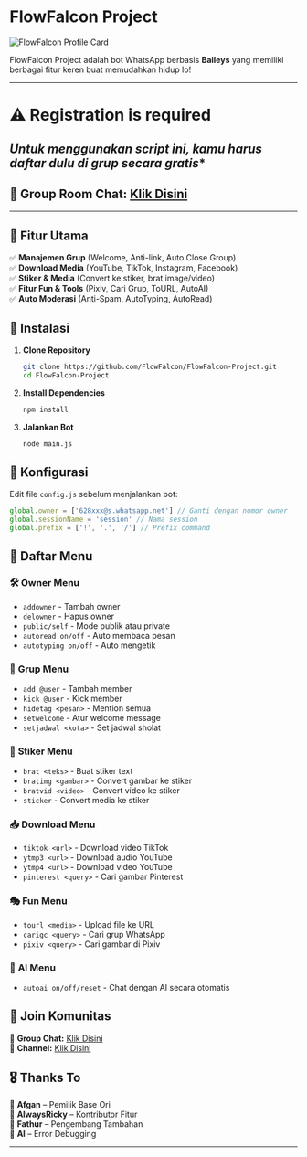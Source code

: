# FlowFalcon Project  

![FlowFalcon Profile Card](https://cardivo.vercel.app/api?name=FlowFalcon~Project&description=Bot%20WhatsApp%20multi-fungsi%20dengan%20fitur%20menarik!%20🚀&image=https://img12.pixhost.to/images/600/571754322_flowfalcon-media.jpg&backgroundColor=%23ecf0f1&github=FlowFalcon&pattern=topography&colorPattern=%23eaeaea&animation=true)

FlowFalcon Project adalah bot WhatsApp berbasis **Baileys** yang memiliki berbagai fitur keren buat memudahkan hidup lo!  

---


# ⚠️ Registration is required 

## *Untuk menggunakan script ini, kamu harus daftar dulu di grup secara gratis**  
## 🔹 **Group Room Chat:** [Klik Disini](https://chat.whatsapp.com/DBplvblerPL9ieFFcmofqq)  

---

## 🚀 Fitur Utama  

✅ **Manajemen Grup** (Welcome, Anti-link, Auto Close Group)  
✅ **Download Media** (YouTube, TikTok, Instagram, Facebook)  
✅ **Stiker & Media** (Convert ke stiker, brat image/video)  
✅ **Fitur Fun & Tools** (Pixiv, Cari Grup, ToURL, AutoAI)  
✅ **Auto Moderasi** (Anti-Spam, AutoTyping, AutoRead)  

## 🔧 Instalasi  

1. **Clone Repository**  
   ```bash
   git clone https://github.com/FlowFalcon/FlowFalcon-Project.git
   cd FlowFalcon-Project
   ```  
2. **Install Dependencies**  
   ```bash
   npm install
   ```  
3. **Jalankan Bot**  
   ```bash
   node main.js
   ```  

## 📜 Konfigurasi  

Edit file `config.js` sebelum menjalankan bot:  

```js
global.owner = ['628xxx@s.whatsapp.net'] // Ganti dengan nomor owner
global.sessionName = 'session' // Nama session
global.prefix = ['!', '.', '/'] // Prefix command
```  

## 📌 Daftar Menu  

### 🛠️ **Owner Menu**  
- `addowner` - Tambah owner  
- `delowner` - Hapus owner  
- `public/self` - Mode publik atau private  
- `autoread on/off` - Auto membaca pesan  
- `autotyping on/off` - Auto mengetik  

### 🏡 **Grup Menu**  
- `add @user` - Tambah member  
- `kick @user` - Kick member  
- `hidetag <pesan>` - Mention semua  
- `setwelcome` - Atur welcome message  
- `setjadwal <kota>` - Set jadwal sholat  

### 🎨 **Stiker Menu**  
- `brat <teks>` - Buat stiker text  
- `bratimg <gambar>` - Convert gambar ke stiker  
- `bratvid <video>` - Convert video ke stiker  
- `sticker` - Convert media ke stiker  

### 📥 **Download Menu**  
- `tiktok <url>` - Download video TikTok  
- `ytmp3 <url>` - Download audio YouTube  
- `ytmp4 <url>` - Download video YouTube  
- `pinterest <query>` - Cari gambar Pinterest  

### 🎭 **Fun Menu**  
- `tourl <media>` - Upload file ke URL  
- `carigc <query>` - Cari grup WhatsApp  
- `pixiv <query>` - Cari gambar di Pixiv  

### 🤖 **AI Menu**  
- `autoai on/off/reset` - Chat dengan AI secara otomatis

## 📢 Join Komunitas  

🔹 **Group Chat:** [Klik Disini](https://flowfalcon.xyz/group/)  
🔹 **Channel:** [Klik Disini](https://flowfalcon.xyz/channel/)  

## 🎖️ Thanks To  

💙 **Afgan** – Pemilik Base Ori  
💙 **AlwaysRicky** – Kontributor Fitur  
💙 **Fathur** – Pengembang Tambahan  
💙 **AI** – Error Debugging  

---
